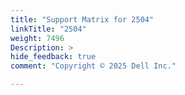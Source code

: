 ```yaml
---
title: "Support Matrix for 2504"
linkTitle: "2504"
weight: 7496
Description: >
hide_feedback: true
comment: "Copyright © 2025 Dell Inc."

---
```

